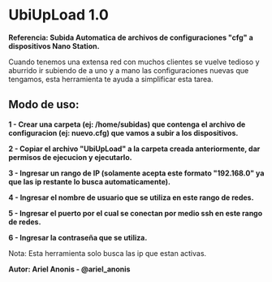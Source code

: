 # UbiUpLoad 1.0

**Referencia: Subida Automatica de archivos de configuraciones "cfg" a dispositivos Nano Station.**

Cuando tenemos una extensa red con muchos clientes se vuelve tedioso y aburrido ir subiendo de a uno y a mano las
configuraciones nuevas que tengamos, esta herramienta te ayuda a simplificar esta tarea.

## Modo de uso:

**1 - Crear una carpeta (ej: /home/subidas) que contenga el archivo de configuracion (ej: nuevo.cfg) que vamos a subir a los dispositivos.**

**2 - Copiar el archivo "UbiUpLoad" a la carpeta creada anteriormente, dar permisos de ejecucion y ejecutarlo.**

**3 - Ingresar un rango de IP (solamente acepta este formato "192.168.0" ya que las ip restante lo busca automaticamente).**

**4 - Ingresar el nombre de usuario que se utiliza en este rango de redes.**

**5 - Ingresar el puerto por el cual se conectan por medio ssh en este rango de redes.**

**6 - Ingresar la contraseña que se utiliza.**

Nota: Esta herramienta solo busca las ip que estan activas.

**Autor: Ariel Anonis - @ariel_anonis**
